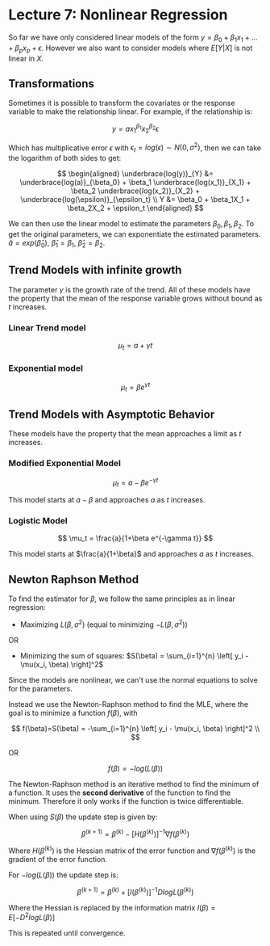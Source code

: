 # Lecture 7: Nonlinear Regression

So far we have only considered linear models of the form $y = \beta_0 + \beta_1x_1 + \dots + \beta_px_p + \epsilon$. However we also want to consider models where $E[Y|X]$ is not linear in $X$.

## Transformations

Sometimes it is possible to transform the covariates or the response variable to make the relationship linear. For example, if the relationship is:

$$
y = a x_1^{\beta_1} x_2^{\beta_2} \epsilon
$$

Which has multiplicative error $\epsilon$ with $\epsilon_t=log(\epsilon) \sim N(0, \sigma^2)$, then we can take the logarithm of both sides to get:

$$
\begin{aligned}
    \underbrace{log(y)}_{Y} &= \underbrace{log(a)}_{\beta_0} + \beta_1 \underbrace{log(x_1)}_{X_1} + \beta_2 \underbrace{log(x_2)}_{X_2} + \underbrace{log(\epsilon)}_{\epsilon_t} \\
    Y &= \beta_0 + \beta_1X_1 + \beta_2X_2 + \epsilon_t
\end{aligned}
$$

We can then use the linear model to estimate the parameters $\beta_0, \beta_1, \beta_2$. To get the original parameters, we can exponentiate the estimated parameters. $\hat{a} = exp(\hat{\beta}_0)$, $\hat{\beta}_1 = \beta_1$, $\hat{\beta}_2 = \beta_2$.

## Trend Models with infinite growth

The parameter $\gamma$ is the growth rate of the trend. All of these models have the property that the mean of the response variable grows without bound as $t$ increases.

### Linear Trend model

$$
\mu_t = a + \gamma t
$$

### Exponential model

$$
\mu_t = \beta e^{\gamma t}
$$

## Trend Models with Asymptotic Behavior

These models have the property that the mean approaches a limit as $t$ increases.

### Modified Exponential Model

$$
\mu_t = a - \beta e^{-\gamma t}
$$

This model starts at $a-\beta$ and approaches $a$ as $t$ increases.

### Logistic Model

$$
\mu_t = \frac{a}{1+\beta e^{-\gamma t}}
$$

This model starts at $\frac{a}{1+\beta}$ and approaches $a$ as $t$ increases.

## Newton Raphson Method

To find the estimator for $\beta$, we follow the same principles as in linear regression:
* Maximizing $L(\beta, \sigma^2)$ (equal to minimizing $-L(\beta, \sigma^2)$)

OR

* Minimizing the sum of squares: $S(\beta) = \sum_{i=1}^{n} \left[ y_i - \mu(x_i, \beta) \right]^2$

Since the models are nonlinear, we can't use the normal equations to solve for the parameters. 

Instead we use the Newton-Raphson method to find the MLE, where the goal is to minimize a function $f(\beta)$, with

$$
f(\beta)=S(\beta) = -\sum_{i=1}^{n} \left[ y_i - \mu(x_i, \beta) \right]^2 \\
$$

OR

$$
f(\beta)=-log(L(\beta))
$$

The Newton-Raphson method is an iterative method to find the minimum of a function. It uses the **second derivative** of the function to find the minimum. Therefore it only works if the function is twice differentiable.

When using $S(\beta)$ the update step is given by:

$$
\beta^{(k+1)} = \beta^{(k)} - \left[ H(\beta^{(k)}) \right]^{-1} \nabla f(\beta^{(k)})
$$

Where $H(\beta^{(k)})$ is the Hessian matrix of the error function and $\nabla f(\beta^{(k)})$ is the gradient of the error function.

For $-log(L(\beta))$ the update step is:

$$
\beta^{(k+1)} = \beta^{(k)} + [I(\beta^{(k)})]^{-1} DlogL(\beta^{(k)})
$$

Where the Hessian is replaced by the information matrix $I(\beta)=E[-D^2logL(\beta)]$

This is repeated until convergence.
